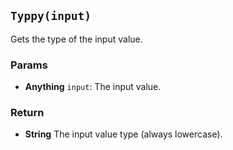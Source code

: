 ## `Typpy(input)`
Gets the type of the input value.

### Params
- **Anything** `input`: The input value.

### Return
- **String** The input value type (always lowercase).

